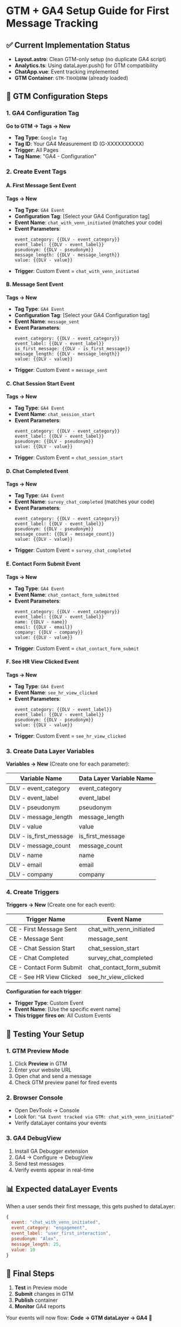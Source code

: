 # GTM + GA4 Setup Guide for First Message Tracking

## ✅ Current Implementation Status
- **Layout.astro**: Clean GTM-only setup (no duplicate GA4 script)
- **Analytics.ts**: Using dataLayer.push() for GTM compatibility
- **ChatApp.vue**: Event tracking implemented
- **GTM Container**: `GTM-TXHXQ8NW` (already loaded)

## 🎯 GTM Configuration Steps

### 1. GA4 Configuration Tag
**Go to GTM → Tags → New**
- **Tag Type**: `Google Tag`
- **Tag ID**: Your GA4 Measurement ID (G-XXXXXXXXXX)
- **Trigger**: All Pages
- **Tag Name**: "GA4 - Configuration"

### 2. Create Event Tags

#### A. First Message Sent Event
**Tags → New**
- **Tag Type**: `GA4 Event`
- **Configuration Tag**: [Select your GA4 Configuration tag]
- **Event Name**: `chat_with_venn_initiated` (matches your code)
- **Event Parameters**:
  ```
  event_category: {{DLV - event_category}}
  event_label: {{DLV - event_label}}  
  pseudonym: {{DLV - pseudonym}}
  message_length: {{DLV - message_length}}
  value: {{DLV - value}}
  ```
- **Trigger**: Custom Event = `chat_with_venn_initiated`

#### B. Message Sent Event
**Tags → New**
- **Tag Type**: `GA4 Event`
- **Configuration Tag**: [Select your GA4 Configuration tag]
- **Event Name**: `message_sent`
- **Event Parameters**:
  ```
  event_category: {{DLV - event_category}}
  event_label: {{DLV - event_label}}
  is_first_message: {{DLV - is_first_message}}
  message_length: {{DLV - message_length}}
  value: {{DLV - value}}
  ```
- **Trigger**: Custom Event = `message_sent`

#### C. Chat Session Start Event
**Tags → New**
- **Tag Type**: `GA4 Event`
- **Event Name**: `chat_session_start`
- **Event Parameters**:
  ```
  event_category: {{DLV - event_category}}
  event_label: {{DLV - event_label}}
  pseudonym: {{DLV - pseudonym}}
  value: {{DLV - value}}
  ```
- **Trigger**: Custom Event = `chat_session_start`

#### D. Chat Completed Event
**Tags → New**
- **Tag Type**: `GA4 Event`
- **Event Name**: `survey_chat_completed` (matches your code)
- **Event Parameters**:
  ```
  event_category: {{DLV - event_category}}
  event_label: {{DLV - event_label}}
  pseudonym: {{DLV - pseudonym}}
  message_count: {{DLV - message_count}}
  value: {{DLV - value}}
  ```
- **Trigger**: Custom Event = `survey_chat_completed`

#### E. Contact Form Submit Event
**Tags → New**
- **Tag Type**: `GA4 Event`
- **Event Name**: `chat_contact_form_submitted`
- **Event Parameters**:
  ```
  event_category: {{DLV - event_category}}
  event_label: {{DLV - event_label}}
  name: {{DLV - name}}
  email: {{DLV - email}}
  company: {{DLV - company}}
  value: {{DLV - value}}
  ```
- **Trigger**: Custom Event = `chat_contact_form_submit`

#### F. See HR View Clicked Event
**Tags → New**
- **Tag Type**: `GA4 Event`
- **Event Name**: `see_hr_view_clicked`
- **Event Parameters**:
  ```
  event_category: {{DLV - event_label}}
  event_label: {{DLV - event_label}}
  pseudonym: {{DLV - pseudonym}}
  value: {{DLV - value}}
  ```
- **Trigger**: Custom Event = `see_hr_view_clicked`

### 3. Create Data Layer Variables

**Variables → New** (Create one for each parameter):

| Variable Name | Data Layer Variable Name |
|---------------|--------------------------|
| DLV - event_category | event_category |
| DLV - event_label | event_label |
| DLV - pseudonym | pseudonym |
| DLV - message_length | message_length |
| DLV - value | value |
| DLV - is_first_message | is_first_message |
| DLV - message_count | message_count |
| DLV - name | name |
| DLV - email | email |
| DLV - company | company |

### 4. Create Triggers

**Triggers → New** (Create one for each event):

| Trigger Name | Event Name |
|--------------|------------|
| CE - First Message Sent | chat_with_venn_initiated |
| CE - Message Sent | message_sent |
| CE - Chat Session Start | chat_session_start |
| CE - Chat Completed | survey_chat_completed |
| CE - Contact Form Submit | chat_contact_form_submit |
| CE - See HR View Clicked | see_hr_view_clicked |

**Configuration for each trigger**:
- **Trigger Type**: Custom Event
- **Event Name**: [Use the specific event name]
- **This trigger fires on**: All Custom Events

## 🧪 Testing Your Setup

### 1. GTM Preview Mode
1. Click **Preview** in GTM
2. Enter your website URL  
3. Open chat and send a message
4. Check GTM preview panel for fired events

### 2. Browser Console
- Open DevTools → Console
- Look for: `"GA Event tracked via GTM: chat_with_venn_initiated"`
- Verify dataLayer contains your events

### 3. GA4 DebugView
1. Install GA Debugger extension
2. GA4 → Configure → DebugView
3. Send test messages
4. Verify events appear in real-time

## 📊 Expected dataLayer Events

When a user sends their first message, this gets pushed to dataLayer:
```javascript
{
  event: "chat_with_venn_initiated",
  event_category: "engagement",
  event_label: "user_first_interaction", 
  pseudonym: "Alex",
  message_length: 25,
  value: 10
}
```

## 🚀 Final Steps
1. **Test** in Preview mode
2. **Submit** changes in GTM
3. **Publish** container
4. **Monitor** GA4 reports

Your events will now flow: **Code → GTM dataLayer → GA4** 🎯